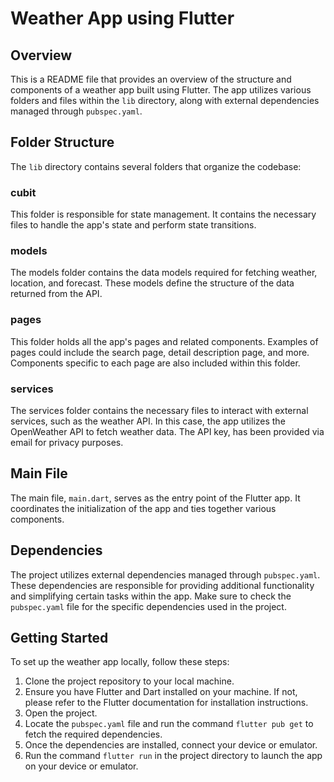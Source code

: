 # Weather App using Flutter

## Overview

This is a README file that provides an overview of the structure and components of a weather app built using Flutter. The app utilizes various folders and files within the `lib` directory, along with external dependencies managed through `pubspec.yaml`.

## Folder Structure

The `lib` directory contains several folders that organize the codebase:

### cubit

This folder is responsible for state management. It contains the necessary files to handle the app's state and perform state transitions.

### models

The models folder contains the data models required for fetching weather, location, and forecast. These models define the structure of the data returned from the API.

### pages

This folder holds all the app's pages and related components. Examples of pages could include the search page, detail description page, and more. Components specific to each page are also included within this folder.

### services

The services folder contains the necessary files to interact with external services, such as the weather API. In this case, the app utilizes the OpenWeather API to fetch weather data. The API key, has been provided via email for privacy purposes.

## Main File

The main file, `main.dart`, serves as the entry point of the Flutter app. It coordinates the initialization of the app and ties together various components.

## Dependencies

The project utilizes external dependencies managed through `pubspec.yaml`. These dependencies are responsible for providing additional functionality and simplifying certain tasks within the app. Make sure to check the `pubspec.yaml` file for the specific dependencies used in the project.

## Getting Started

To set up the weather app locally, follow these steps:

1. Clone the project repository to your local machine.
2. Ensure you have Flutter and Dart installed on your machine. If not, please refer to the Flutter documentation for installation instructions.
3. Open the project.
4. Locate the `pubspec.yaml` file and run the command `flutter pub get` to fetch the required dependencies.
5. Once the dependencies are installed, connect your device or emulator.
6. Run the command `flutter run` in the project directory to launch the app on your device or emulator.
